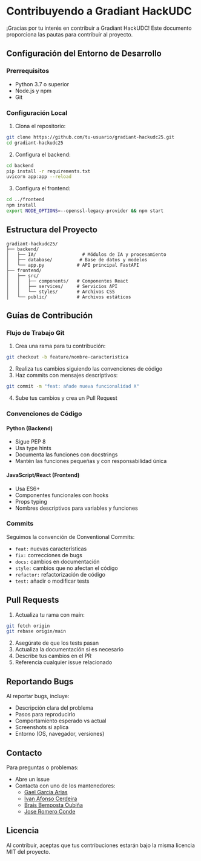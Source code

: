 # Contribuyendo a Gradiant HackUDC

¡Gracias por tu interés en contribuir a Gradiant HackUDC! Este documento proporciona las pautas para contribuir al proyecto.

## Configuración del Entorno de Desarrollo

### Prerrequisitos
- Python 3.7 o superior
- Node.js y npm
- Git

### Configuración Local
1. Clona el repositorio:
```bash
git clone https://github.com/tu-usuario/gradiant-hackudc25.git
cd gradiant-hackudc25
```

2. Configura el backend:
```bash
cd backend
pip install -r requirements.txt
uvicorn app:app --reload
```

3. Configura el frontend:
```bash
cd ../frontend
npm install
export NODE_OPTIONS=--openssl-legacy-provider && npm start
```

## Estructura del Proyecto

```
gradiant-hackudc25/
├── backend/
│   ├── IA/                 # Módulos de IA y procesamiento
│   ├── database/          # Base de datos y modelos
│   └── app.py            # API principal FastAPI
├── frontend/
│   ├── src/
│   │   ├── components/   # Componentes React
│   │   ├── services/     # Servicios API
│   │   └── styles/       # Archivos CSS
│   └── public/           # Archivos estáticos
```

## Guías de Contribución

### Flujo de Trabajo Git
1. Crea una rama para tu contribución:
```bash
git checkout -b feature/nombre-caracteristica
```

2. Realiza tus cambios siguiendo las convenciones de código
3. Haz commits con mensajes descriptivos:
```bash
git commit -m "feat: añade nueva funcionalidad X"
```

4. Sube tus cambios y crea un Pull Request

### Convenciones de Código

#### Python (Backend)
- Sigue PEP 8
- Usa type hints
- Documenta las funciones con docstrings
- Mantén las funciones pequeñas y con responsabilidad única

#### JavaScript/React (Frontend)
- Usa ES6+
- Componentes funcionales con hooks
- Props typing
- Nombres descriptivos para variables y funciones

### Commits
Seguimos la convención de Conventional Commits:
- `feat:` nuevas características
- `fix:` correcciones de bugs
- `docs:` cambios en documentación
- `style:` cambios que no afectan el código
- `refactor:` refactorización de código
- `test:` añadir o modificar tests

## Pull Requests

1. Actualiza tu rama con main:
```bash
git fetch origin
git rebase origin/main
```

2. Asegúrate de que los tests pasan
3. Actualiza la documentación si es necesario
4. Describe tus cambios en el PR
5. Referencia cualquier issue relacionado

## Reportando Bugs

Al reportar bugs, incluye:
- Descripción clara del problema
- Pasos para reproducirlo
- Comportamiento esperado vs actual
- Screenshots si aplica
- Entorno (OS, navegador, versiones)

## Contacto

Para preguntas o problemas:
- Abre un issue
- Contacta con uno de los mantenedores:
  - [Gael Garcia Arias](mailto:gael.garciaa@udc.es)
  - [Ivan Afonso Cerdeira](mailto:ivan.afonso@udc.es)
  - [Brais Bemposta Oubiña](mailto:brais.bemposta@udc.es)
  - [Jose Romero Conde](mailto:j.rconde@udc.es)

## Licencia

Al contribuir, aceptas que tus contribuciones estarán bajo la misma licencia MIT del proyecto.